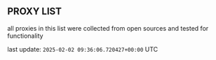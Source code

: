 ## PROXY LIST

all proxies in this list were collected from open sources and tested for functionality

last update: `2025-02-02 09:36:06.720427+00:00` UTC